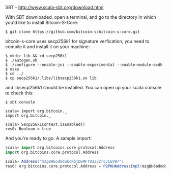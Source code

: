 SBT - http://www.scala-sbt.org/download.html
    
With SBT downloaded, open a terminal, and go to the directory in which you'd like to install Bitcoin-S-Core:

```shell
$ git clone https://github.com/bitcoin-s/bitcoin-s-core.git
```
bitcoin-s-core uses secp256k1 for signature verfication, you need to compile it and install it on your machine:

```shell
$ mkdir lib && cd secp256k1
$ ./autogen.sh
$ ./configure --enable-jni --enable-experimental --enable-module-ecdh
$ make
$ cd ../
$ cp secp256k1/.libs/libsecp256k1.so lib
```

and libsecp256k1 should be installed. You can open up your scala console to check this:

```shell
$ sbt console

scala> import org.bitcoin._
import org.bitcoin._

scala> Secp256k1Context.isEnabled()
res0: Boolean = true

```

And you're ready to go. A sample import:

```scala
scala> import org.bitcoins.core.protocol.Address
import org.bitcoins.core.protocol.Address

scala> Address("mzgBH6odmdukcKbjDwMFTU3ZvzrqJLGVW7")
res0: org.bitcoins.core.protocol.Address = P2PKHAddressImpl(mzgBH6odmdukcKbjDwMFTU3ZvzrqJLGVW7)

```
